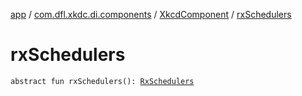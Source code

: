 [app](../../index.md) / [com.dfl.xkdc.di.components](../index.md) / [XkcdComponent](index.md) / [rxSchedulers](./rx-schedulers.md)

# rxSchedulers

`abstract fun rxSchedulers(): `[`RxSchedulers`](../../com.dfl.xkdc.schedulers/-rx-schedulers/index.md)